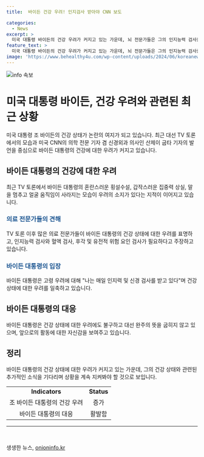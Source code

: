 ```yaml
---
title:  바이든 건강 우려! 인지검사 받아야 CNN 보도

categories:
  - News
excerpt: >
  미국 대통령 바이든의 건강 우려가 커지고 있는 가운데, 뇌 전문가들은 그의 인지능력 검사를 공개할 것을 촉구하고 있다. TV토론에서의 혼란과 집중력 상실을 우려하며, 바이든 대통령에게 인지 및 운동 장애 검사를 권고하고 있다. 민주당 안팎에서는 후보 사퇴 요구가 제기되고 있지만, 바이든 대통령은 대선 완주를 다짐하며 고령 우려를 부인하고 있다. 81세인 그는 매일 인지력 및 신경 검사를 받고 있다고 밝혔다.
feature_text: >
  미국 대통령 바이든의 건강 우려가 커지고 있는 가운데, 뇌 전문가들은 그의 인지능력 검사를 공개할 것을 촉구하고 있다. TV토론에서의 혼란과 집중력 상실을 우려하며, 바이든 대통령에게 인지 및 운동 장애 검사를 권고하고 있다. 민주당 안팎에서는 후보 사퇴 요구가 제기되고 있지만, 바이든 대통령은 대선 완주를 다짐하며 고령 우려를 부인하고 있다. 81세인 그는 매일 인지력 및 신경 검사를 받고 있다고 밝혔다.
image: 'https://www.behealthy4u.com/wp-content/uploads/2024/06/koreanews.jpg'
---
```


<p><img src="https://www.behealthy4u.com/wp-content/uploads/2024/06/koreanews.jpg" alt="info 속보" /></p>

<h1 data-ke-size="size26">미국 대통령 바이든, 건강 우려와 관련된 최근 상황</h1>

<p data-ke-size="size16">미국 대통령 조 바이든의 건강 상태가 논란의 여지가 되고 있습니다. 최근 대선 TV 토론에서의 모습과 미국 CNN의 의학 전문 기자 겸 신경외과 의사인 산제이 굽타 기자의 발언을 중심으로 바이든 대통령의 건강에 대한 우려가 커지고 있습니다.</p>

<h2 data-ke-size="size24">바이든 대통령의 건강에 대한 우려</h2>

<p data-ke-size="size16">최근 TV 토론에서 바이든 대통령의 혼란스러운 횡설수설, 갑작스러운 집중력 상실, 말을 멈추고 얼굴 움직임이 사라지는 모습이 우려의 소지가 있다는 지적이 이어지고 있습니다.</p>

<h3 data-ke-size="size22"><b><span style="color: #1a5490;">의료 전문가들의 견해</span></b></h3>

<p data-ke-size="size16">TV 토론 이후 많은 의료 전문가들이 바이든 대통령의 건강 상태에 대한 우려를 표명하고, 인지능력 검사와 혈액 검사, 후각 및 유전적 위험 요인 검사가 필요하다고 주장하고 있습니다.</p>

<h3 data-ke-size="size22"><b><span style="color: #1a5490;">바이든 대통령의 입장</span></b></h3>

<p data-ke-size="size16">바이든 대통령은 고령 우려에 대해 "나는 매일 인지력 및 신경 검사를 받고 있다"며 건강 상태에 대한 우려를 일축하고 있습니다.</p>

<h2 data-ke-size="size24">바이든 대통령의 대응</h2>

<p data-ke-size="size16">바이든 대통령은 건강 상태에 대한 우려에도 불구하고 대선 완주의 뜻을 굽히지 않고 있으며, 앞으로의 활동에 대한 자신감을 보여주고 있습니다.</p>

<h2 data-ke-size="size24">정리</h2>

<p data-ke-size="size16">바이든 대통령의 건강 상태에 대한 우려가 커지고 있는 가운데, 그의 건강 상태와 관련된 추가적인 소식을 기다리며 상황을 계속 지켜봐야 할 것으로 보입니다.</p>

<table>
    <tbody>
        <tr>
            <td style="text-align: center; height: 17px;"><b>Indicators</b></td>
            <td style="text-align: center; height: 17px;"><b>Status</b></td>
        </tr>
        <tr>
            <td style="text-align: center; height: 17px;">조 바이든 대통령의 건강 우려</td>
            <td style="text-align: center; height: 17px;">증가</td>
        </tr>
        <tr>
            <td style="text-align: center; height: 17px;">바이든 대통령의 대응</td>
            <td style="text-align: center; height: 17px;">활발함</td>
        </tr>
    </tbody>
</table>

<hr data-ke-size="size16">

<p data-ke-size="size16">&nbsp;</p>
생생한 뉴스, <a href="https://onioninfo.kr" rel="dofollow">onioninfo.kr</a>



